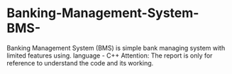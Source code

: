 # Banking-Management-System-BMS-
Banking Management System (BMS) is simple bank managing system with limited features using.
language - C++
Attention:
The report is only for reference to understand the code and its working. 

